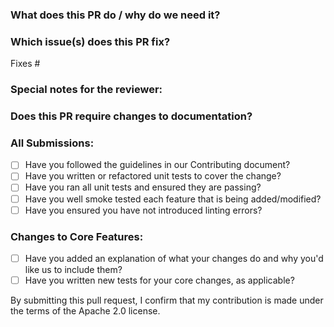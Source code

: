 ### What does this PR do / why do we need it?

### Which issue(s) does this PR fix?

Fixes #

### Special notes for the reviewer:

### Does this PR require changes to documentation?

### All Submissions:

* [ ] Have you followed the guidelines in our Contributing document?
* [ ] Have you written or refactored unit tests to cover the change?
* [ ] Have you ran all unit tests and ensured they are passing?
* [ ] Have you well smoke tested each feature that is being added/modified?
* [ ] Have you ensured you have not introduced linting errors?

### Changes to Core Features:

* [ ] Have you added an explanation of what your changes do and why you'd like us to include them?
* [ ] Have you written new tests for your core changes, as applicable?

By submitting this pull request, I confirm that my contribution is made under the terms of the Apache 2.0 license.